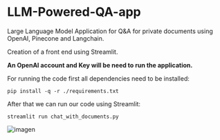 # LLM-Powered-QA-app
Large Language Model Application for Q&A for private documents using OpenAI, Pinecone and Langchain.

Creation of a front end using Streamlit.

**An OpenAI account and Key will be need to run the application.**


For running the code first all dependencies need to be installed:
```
pip install -q -r ./requirements.txt
```

After that we can run our code using Streamlit:
```
streamlit run chat_with_documents.py
```
![imagen](https://github.com/germgallardo/LLM-Powered-QA-app/assets/131865511/36576bbb-c0ec-4138-9d30-119d37cf8c77)
